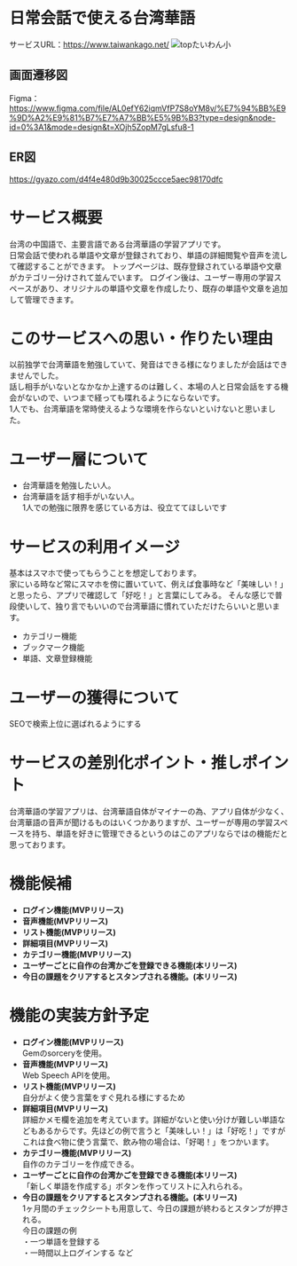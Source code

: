 # 日常会話で使える台湾華語
サービスURL：https://www.taiwankago.net/
![topたいわん小](https://github.com/user-attachments/assets/fb9e6812-b580-43c3-8874-72ff838c91db)

## 画面遷移図
Figma：https://www.figma.com/file/AL0efY62iqmVfP7S8oYM8v/%E7%94%BB%E9%9D%A2%E9%81%B7%E7%A7%BB%E5%9B%B3?type=design&node-id=0%3A1&mode=design&t=XOjh5ZopM7gLsfu8-1

## ER図
https://gyazo.com/d4f4e480d9b30025ccce5aec98170dfc
# サービス概要
台湾の中国語で、主要言語である台湾華語の学習アプリです。<br>
日常会話で使われる単語や文章が登録されており、単語の詳細閲覧や音声を流して確認することができます。
トップページは、既存登録されている単語や文章がカテゴリー分けされて並んでいます。
ログイン後は、ユーザー専用の学習スペースがあり、オリジナルの単語や文章を作成したり、既存の単語や文章を追加して管理できます。

# このサービスへの思い・作りたい理由
以前独学で台湾華語を勉強していて、発音はできる様になりましたが会話はできませんでした。<br>
話し相手がいないとなかなか上達するのは難しく、本場の人と日常会話をする機会がないので、いつまで経っても喋れるようにならないです。<br>
1人でも、台湾華語を常時使えるような環境を作らないといけないと思いました。

# ユーザー層について
* 台湾華語を勉強したい人。<br>
* 台湾華語を話す相手がいない人。<br>
1人での勉強に限界を感じている方は、役立ててほしいです

# サービスの利用イメージ
基本はスマホで使ってもらうことを想定しております。<br>
家にいる時など常にスマホを傍に置いていて、例えば食事時など「美味しい！」と思ったら、アプリで確認して「好吃！」と言葉にしてみる。
そんな感じで普段使いして、独り言でもいいので台湾華語に慣れていただけたらいいと思います。
* カテゴリー機能<br>
* ブックマーク機能<br>
* 単語、文章登録機能<br>

# ユーザーの獲得について
SEOで検索上位に選ばれるようにする

# サービスの差別化ポイント・推しポイント
台湾華語の学習アプリは、台湾華語自体がマイナーの為、アプリ自体が少なく、台湾華語の音声が聞けるものはいくつかありますが、ユーザーが専用の学習スペースを持ち、単語を好きに管理できるというのはこのアプリならではの機能だと思っております。

# 機能候補
* **ログイン機能(MVPリリース)**
* **音声機能(MVPリリース)**
* **リスト機能(MVPリリース)**
* **詳細項目(MVPリリース)**
* **カテゴリー機能(MVPリリース)**
* **ユーザーごとに自作の台湾かごを登録できる機能(本リリース)**
* **今日の課題をクリアするとスタンプされる機能。(本リリース)**

# 機能の実装方針予定
* **ログイン機能(MVPリリース)**<br>
Gemのsorceryを使用。
* **音声機能(MVPリリース)**<br>
Web Speech APIを使用。<br>
* **リスト機能(MVPリリース)**<br>
自分がよく使う言葉をすぐ見れる様にするため
* **詳細項目(MVPリリース)**<br>
詳細かメモ欄を追加を考えています。詳細がないと使い分けが難しい単語などもあるからです。先ほどの例で言うと「美味しい！」は「好吃！」ですがこれは食べ物に使う言葉で、飲み物の場合は、「好喝！」をつかいます。
* **カテゴリー機能(MVPリリース)**<br>
自作のカテゴリーを作成できる。
* **ユーザーごとに自作の台湾かごを登録できる機能(本リリース)**<br>
「新しく単語を作成する」ボタンを作ってリストに入れられる。<br>
* **今日の課題をクリアするとスタンプされる機能。(本リリース)**<br>
1ヶ月間のチェックシートも用意して、今日の課題が終わるとスタンプが押される。<br>
今日の課題の例<br>
・一つ単語を登録する<br>
・一時間以上ログインする
など